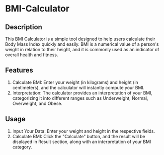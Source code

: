 # BMI-Calculator

## Description
This BMI Calculator is a simple tool designed to help users calculate their Body Mass Index quickly and easily. BMI is a numerical value of a person's weight in relation to their height, and it is commonly used as an indicator of overall health and fitness.

## Features
1. Calculate BMI: Enter your weight (in kilograms) and height (in centimeters), and the calculator will instantly compute your BMI.
2. Interpretation: The calculator provides an interpretation of your BMI, categorizing it into different ranges such as Underweight, Normal, Overweight, and Obese.


## Usage
1. Input Your Data: Enter your weight and height in the respective fields.
2. Calculate BMI: Click the "Calculate" button, and the result will be displayed in Result section, along with an interpretation of your BMI category.
